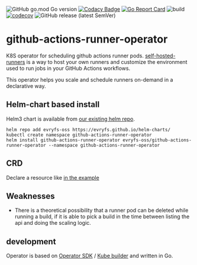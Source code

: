 ![GitHub go.mod Go version](https://img.shields.io/github/go-mod/go-version/evryfs/github-actions-runner-operator)
[![Codacy Badge](https://api.codacy.com/project/badge/Grade/f31ef6cd50994eebb882389ec2ec37f1)](https://app.codacy.com/gh/evryfs/github-actions-runner-operator?utm_source=github.com&utm_medium=referral&utm_content=evryfs/github-actions-runner-operator&utm_campaign=Badge_Grade_Dashboard)
[![Go Report Card](https://goreportcard.com/badge/github.com/evryfs/github-actions-runner-operator)](https://goreportcard.com/report/github.com/evryfs/github-actions-runner-operator)
![build](https://github.com/evryfs/github-actions-runner-operator/workflows/build/badge.svg?branch=master)
[![codecov](https://codecov.io/gh/evryfs/github-actions-runner-operator/branch/master/graph/badge.svg)](https://codecov.io/gh/evryfs/github-actions-runner-operator)
![GitHub release (latest SemVer)](https://img.shields.io/github/v/release/evryfs/github-actions-runner-operator?sort=semver)

# github-actions-runner-operator

K8S operator for scheduling github actions runner pods.
[self-hosted-runners](https://help.github.com/en/actions/hosting-your-own-runners/about-self-hosted-runners)
is a way to host your own runners and customize the environment used to run jobs in your GitHub Actions workflows.

This operator helps you scale and schedule runners on-demand in a declarative way.

## Helm-chart based install

Helm3 chart is available from [our existing helm repo](https://github.com/evryfs/helm-charts).

```shell script
helm repo add evryfs-oss https://evryfs.github.io/helm-charts/
kubectl create namespace github-actions-runner-operator
helm install github-actions-runner-operator evryfs-oss/github-actions-runner-operator --namespace github-actions-runner-operator
```

## CRD

Declare a resource like [in the example](config/samples/garo_v1alpha1_githubactionrunner.yaml)

## Weaknesses

  * There is a theoretical possibility that a runner pod can be deleted while running a build,
    if it is able to pick a build in the time between listing the api and doing the scaling logic.

## development

Operator is based on [Operator SDK](https://github.com/operator-framework/operator-sdk) / [Kube builder](https://github.com/kubernetes-sigs/kubebuilder) and written in Go.
